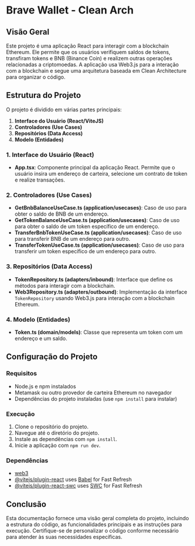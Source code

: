 # Brave Wallet - Clean Arch

## Visão Geral

Este projeto é uma aplicação React para interagir com a blockchain Ethereum. Ele permite que os usuários verifiquem saldos de tokens, transfiram tokens e BNB (Binance Coin) e realizem outras operações relacionadas a criptomoedas. A aplicação usa Web3.js para a interação com a blockchain e segue uma arquitetura baseada em Clean Architecture para organizar o código.

## Estrutura do Projeto

O projeto é dividido em várias partes principais:

1. **Interface do Usuário (React/ViteJS)**
2. **Controladores (Use Cases)**
3. **Repositórios (Data Access)**
4. **Modelo (Entidades)**

### 1. Interface do Usuário (React)


- **App.tsx**: Componente principal da aplicação React. Permite que o usuário insira um endereço de carteira, selecione um contrato de token e realize transações.

### 2. Controladores (Use Cases)

- **GetBnbBalanceUseCase.ts (application/usecases)**: Caso de uso para obter o saldo de BNB de um endereço.
- **GetTokenBalanceUseCase.ts (application/usecases)**: Caso de uso para obter o saldo de um token específico de um endereço.
- **TransferBnbTokenUseCase.ts (application/usecases)**: Caso de uso para transferir BNB de um endereço para outro.
- **TransferTokenUseCase.ts (application/usecases)**: Caso de uso para transferir um token específico de um endereço para outro.

### 3. Repositórios (Data Access)

- **TokenRepository.ts (adapters/inbound)**: Interface que define os métodos para interagir com a blockchain.
- **Web3Repository.ts (adapters/outbound)**: Implementação da interface `TokenRepository` usando Web3.js para interação com a blockchain Ethereum.

### 4. Modelo (Entidades)

- **Token.ts (domain/models)**: Classe que representa um token com um endereço e um saldo.

## Configuração do Projeto

### Requisitos

- Node.js e npm instalados
- Metamask ou outro provedor de carteira Ethereum no navegador
- Dependências do projeto instaladas (use `npm install` para instalar)

### Execução

1. Clone o repositório do projeto.
2. Navegue até o diretório do projeto.
3. Instale as dependências com `npm install`.
4. Inicie a aplicação com `npm run dev`.

### Dependências

- [web3](https://www.npmjs.com/package/web3)
- [@vitejs/plugin-react](https://github.com/vitejs/vite-plugin-react/blob/main/packages/plugin-react/README.md) uses [Babel](https://babeljs.io/) for Fast Refresh
- [@vitejs/plugin-react-swc](https://github.com/vitejs/vite-plugin-react-swc) uses [SWC](https://swc.rs/) for Fast Refresh

## Conclusão

Esta documentação fornece uma visão geral completa do projeto, incluindo a estrutura do código, as funcionalidades principais e as instruções para execução. Certifique-se de personalizar o código conforme necessário para atender às suas necessidades específicas.
